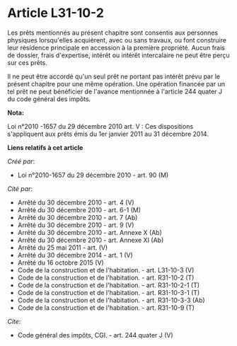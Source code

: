 # Article L31-10-2

Les prêts mentionnés au présent chapitre sont consentis aux personnes physiques lorsqu'elles acquièrent, avec ou sans
travaux, ou font construire leur résidence principale en accession à la première propriété. Aucun frais de dossier, frais
d'expertise, intérêt ou intérêt intercalaire ne peut être perçu sur ces prêts. 

Il ne peut être accordé qu'un seul prêt ne portant pas intérêt prévu par le présent chapitre pour une même opération. Une
opération financée par un tel prêt ne peut bénéficier de l'avance mentionnée à l'article 244 quater J du code général des
impôts.

**Nota:**

Loi n°2010 -1657 du 29 décembre 2010 art. V : Ces dispositions s'appliquent aux prêts émis du 1er janvier 2011 au 31 décembre
2014.

**Liens relatifs à cet article**

_Créé par_:

  - Loi n°2010-1657 du 29 décembre 2010 - art. 90 (M)

_Cité par_:

  - Arrêté du 30 décembre 2010 - art. 4 (V)
  - Arrêté du 30 décembre 2010 - art. 6-1 (M)
  - Arrêté du 30 décembre 2010 - art. 7 (Ab)
  - Arrêté du 30 décembre 2010 - art. 9 (V)
  - Arrêté du 30 décembre 2010 - art. Annexe X (Ab)
  - Arrêté du 30 décembre 2010 - art. Annexe XI (Ab)
  - Arrêté du 25 mai 2011 - art. (V)
  - Arrêté du 30 décembre 2014 - art. 1 (V)
  - Arrêté du 16 octobre 2015 (V)
  - Code de la construction et de l'habitation. - art. L31-10-3 (V)
  - Code de la construction et de l'habitation. - art. R31-10-2 (T)
  - Code de la construction et de l'habitation. - art. R31-10-2-1 (T)
  - Code de la construction et de l'habitation. - art. R31-10-3-1 (T)
  - Code de la construction et de l'habitation. - art. R31-10-3-3 (Ab)
  - Code de la construction et de l'habitation. - art. R31-10-9 (T)

_Cite_:

  - Code général des impôts, CGI. - art. 244 quater J (V)
